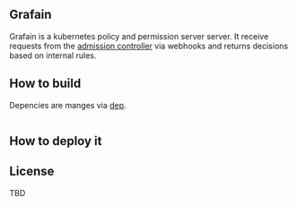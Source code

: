 ## Grafain
Grafain is a kubernetes policy and permission server server. It receive requests from the 
[admission controller](https://kubernetes.io/docs/reference/access-authn-authz/admission-controllers/) via webhooks
and returns decisions based on internal rules.


## How to build
Depencies are manges via [dep](https://github.com/golang/dep).
```bash

```
## How to deploy it

## License
TBD